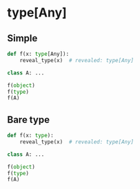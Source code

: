 # type[Any]

## Simple

```py
def f(x: type[Any]):
    reveal_type(x)  # revealed: type[Any]

class A: ...

f(object)
f(type)
f(A)
```

## Bare type

```py
def f(x: type):
    reveal_type(x)  # revealed: type[Any]

class A: ...

f(object)
f(type)
f(A)
```
